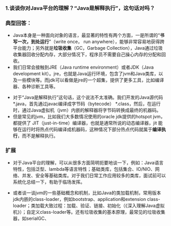 ### 1.谈谈你对Java平台的理解？“Java是解释执行”，这句话对吗？
>
### 典型回答：
- Java本身是一种面向对象的语言，最显著的特性有两个方面，一是所谓的“**书写一次，到处运行**”（write once， run anywhere），能够非常容易地获得跨平台能力；另外就是**垃圾收集**（GC，Garbage Collection），Java通过垃圾收集器回收分配内存，大部分情况下，程序员不需要自己操心内存的分配和回收。
- 我们日常会接触到JRE（Java runtime environment）或者JDK（Java development kit）。jre，也就是Java运行环境，包含了jvm和Java类库，以及一些模块等。而jdk可以看做是jre的一个超集，提供了更多工具，比如编译器、各种诊断工具等。
>
- 对于“Java是解释执行”这句话，这个说法不太准确。我们开发的Java源代码 *.java，首先通过javac编译成字节码（bytecode） *.class，然后，在运行时，通过Java虚拟机（jvm）内嵌的解释器将字节码转换成最终的机器码。
- 但是常见的jvm，比如我们大多数情况使用的oracle jdk提供的hotspot jvm，都提供了 JIT（just-in-time）编译器，也就是通常所说的动态编译器，jit 能够在运行时将热点代码编译成机器码，这种情况下部分热点代码就属于**编译执行**，而不是解释执行。
>
### 扩展
- 对于Java平台的理解，可以从很多方面简明扼要地谈一下，例如：Java语言特性，包括泛型、lambda等语言特性；基础类库，包括集合、IO/NIO、网络、并发、安全等基础类库。对于我们日常工作应用较多的类库，面试前可以系统化总结一下，有助于临场发挥。
>
- 或者谈一谈jvm的一些基础概念和机制，比如Java的类加载机制，常用版本jdk内嵌的class-loader，例如bootstrap、application和extension class-loader；类加载大致过程：加载、验证、链接、初始化（《深入理解Java虚拟机》）；自定义class-loader等。还有垃圾收集的基本原理，最常见的垃圾收集器，如serialGC、
